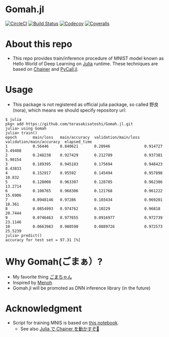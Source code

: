 # Gomah.jl

[![CircleCI](https://circleci.com/gh/terasakisatoshi/Gomah.jl/tree/master.svg?style=svg)](https://circleci.com/gh/terasakisatoshi/Gomah.jl/tree/master)
[![Build Status](https://travis-ci.org/terasakisatoshi/Gomah.jl.svg?branch=master)](https://travis-ci.org/terasakisatoshi/Gomah.jl)
[![Codecov](https://codecov.io/gh/terasakisatoshi/Gomah.jl/branch/master/graph/badge.svg)](https://codecov.io/gh/terasakisatoshi/Gomah.jl)
[![Coveralls](https://coveralls.io/repos/github/terasakisatoshi/Gomah.jl/badge.svg?branch=master)](https://coveralls.io/github/terasakisatoshi/Gomah.jl?branch=master)


# About this repo

- This repo provides train/inference procedure of MNIST model known as Hello World of Deep Learning on [Julia](https://julialang.org/) runtime.
These techniques are based on [Chainer](https://chainer.org/) and [PyCall.jl](https://github.com/JuliaPy/PyCall.jl).

# Usage

- This package is not registered as official julia package, so called 野良(nora), which means we should specify repository url:

```
$ julia
pkg> add https://github.com/terasakisatoshi/Gomah.jl.git
julia> using Gomah
julia> train()
epoch       main/loss   main/accuracy  validation/main/loss  validation/main/accuracy  elapsed_time
1           0.56446     0.840621       0.28946               0.914727                  3.49408       
2           0.248238    0.927429       0.212789              0.937381                  5.90154       
3           0.189395    0.945183       0.175694              0.948423                  8.43833       
4           0.152917    0.95592        0.145494              0.957898                  10.832        
5           0.128008    0.963307       0.128785              0.962386                  13.2714       
6           0.108765    0.968306       0.121768              0.961222                  15.6906       
7           0.0948146   0.97286        0.103434              0.969201                  18.361        
8           0.0854993   0.974762       0.10229               0.96818                   20.7444       
9           0.0746463   0.977655       0.0916977             0.972739                  23.1146       
10          0.0663983   0.980598       0.0889726             0.972573                  25.5239    
julia> predict()
accuracy for test set = 97.31 [%]
```

# Why Gomah(ごまぁ）?

- My favorite thing [ごまちゃん](http://gogo-gomachan.com/)
- Inspired by [Menoh](https://github.com/pfnet-research/menoh)
- Gomah.jl will be promoted as DNN inference library (in the future)

# Acknowledgment

- Script for training MNIS is based on [this notebook](https://gist.github.com/regonn/d2acf5a20a1b3ec34d8e483af510b4a3).
  - See also [Julia で Chainer を動かすぞ💪](https://speakerdeck.com/regonn/julia-de-chainer-wodong-kasuzo?slide=2)
